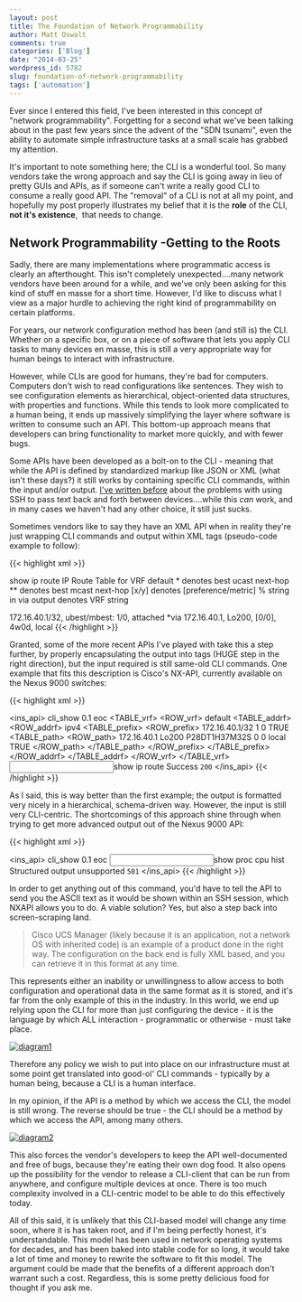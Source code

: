 ```yaml
---
layout: post
title: The Foundation of Network Programmability
author: Matt Oswalt
comments: true
categories: ['Blog']
date: "2014-03-25"
wordpress_id: 5782
slug: foundation-of-network-programmability
tags: ['automation']
---
```



Ever since I entered this field, I've been interested in this concept of "network programmability". Forgetting for a second what we've been talking about in the past few years since the advent of the "SDN tsunami", even the ability to automate simple infrastructure tasks at a small scale has grabbed my attention.

It's important to note something here; the CLI is a wonderful tool. So many vendors take the wrong approach and say the CLI is going away in lieu of pretty GUIs and APIs, as if someone can't write a really good CLI to consume a really good API. The "removal" of a CLI is not at all my point, and hopefully my post properly illustrates my belief that it is the **role** of the CLI, **not it's existence**,  that needs to change.

## Network Programmability -Getting to the Roots

Sadly, there are many implementations where programmatic access is clearly an afterthought. This isn't completely unexpected....many network vendors have been around for a while, and we've only been asking for this kind of stuff en masse for a short time. However, I'd like to discuss what I view as a major hurdle to achieving the right kind of programmability on certain platforms.

For years, our network configuration method has been (and still is) the CLI. Whether on a specific box, or on a piece of software that lets you apply CLI tasks to many devices en masse, this is still a very appropriate way for human beings to interact with infrastructure.

However, while CLIs are good for humans, they're bad for computers. Computers don't wish to read configurations like sentences. They wish to see configuration elements as hierarchical, object-oriented data structures, with properties and functions. While this tends to look more complicated to a human being, it ends up massively simplifying the layer where software is written to consume such an API. This bottom-up approach means that developers can bring functionality to market more quickly, and with fewer bugs.

Some APIs have been developed as a bolt-on to the CLI - meaning that while the API is defined by standardized markup like JSON or XML (what isn't these days?) it still works by containing specific CLI commands, within the input and/or output. [I've written before](https://oswalt.dev/2013/09/the-benefit-of-infrastructure-apis/) about the problems with using SSH to pass text back and forth between devices....while this *can* work, and in many cases we haven't had any other choice, it still just sucks.

Sometimes vendors like to say they have an XML API when in reality they're just wrapping CLI commands and output within XML tags (pseudo-code example to follow):

{{< highlight xml >}}
<?xml version="1.0"?>
<api>
  <cmd>show ip route</cmd>
  <outputs>
    <output>
      <body>IP Route Table for VRF  default 
 *  denotes best ucast next-hop
 **  denotes best mcast next-hop
 [x/y]  denotes [preference/metric]
 % string   in via output denotes VRF  string 

172.16.40.1/32, ubest/mbest: 1/0, attached
    *via 172.16.40.1, Lo200, [0/0], 4w0d, local
      </body>
    </output>
  </outputs>
</api>
{{< /highlight >}}

Granted, some of the more recent APIs I've played with take this a step further, by properly encapsulating the output into tags (HUGE step in the right direction), but the input required is still same-old CLI commands. One example that fits this description is Cisco's NX-API, currently available on the Nexus 9000 switches:

{{< highlight xml >}}    
<?xml version="1.0"?>
<ins_api>
	<type>cli_show</type>
	<version>0.1</version>
	<sid>eoc</sid>
	<outputs>
		<output>
			<body>
				<TABLE_vrf>
					<ROW_vrf>
						<vrf-name-out>default</vrf-name-out>
						<TABLE_addrf>
							<ROW_addrf>
								<addrf>ipv4</addrf>
								<TABLE_prefix>
									<ROW_prefix>
										<ipprefix>172.16.40.1/32</ipprefix>
										<ucast-nhops>1</ucast-nhops>
										<mcast-nhops>0</mcast-nhops>
										<attached>TRUE</attached>
										<TABLE_path>
											<ROW_path>
												<ipnexthop>172.16.40.1</ipnexthop>
												<ifname>Lo200</ifname>
												<uptime>P28DT1H37M32S</uptime>
												<pref>0</pref>
												<metric>0</metric>
												<clientname>local</clientname>
												<ubest>TRUE</ubest>
											</ROW_path>
										</TABLE_path>
									</ROW_prefix>
								</TABLE_prefix>
							</ROW_addrf>
						</TABLE_addrf>
					</ROW_vrf>
				</TABLE_vrf>
			</body>
			<input>show ip route</input>
			<msg>Success</msg>
			<code>200</code>
		</output>
	</outputs>
</ins_api>
{{< /highlight >}}

As I said, this is way better than the first example; the output is formatted very nicely in a hierarchical, schema-driven way. However, the input is still very CLI-centric. The shortcomings of this approach shine through when trying to get more advanced output out of the Nexus 9000 API:

{{< highlight xml >}}    
<?xml version="1.0"?>
<ins_api>
  <type>cli_show</type>
  <version>0.1</version>
  <sid>eoc</sid>
  <outputs>
    <output>
      <input>show proc cpu hist</input>
      <msg>Structured output unsupported</msg>
      <code>501</code>
    </output>
  </outputs>
</ins_api>
{{< /highlight >}}

In order to get anything out of this command, you'd have to tell the API to send you the ASCII text as it would be shown within an SSH session, which NXAPI allows you to do. A viable solution? Yes, but also a step back into screen-scraping land.

> Cisco UCS Manager (likely because it is an application, not a network OS with inherited code) is an example of a product done in the right way. The configuration on the back end is fully XML based, and you can retrieve it in this format at any time.

This represents either an inability or unwillingness to allow access to both configuration and operational data in the same format as it is stored, and it's far from the only example of this in the industry. In this world, we end up relying upon the CLI for more than just configuring the device - it is the language by which ALL interaction - programmatic or otherwise - must take place.

[![diagram1](/assets/2014/03/diagram11-1024x612.png)](/assets/2014/03/diagram11.png)

Therefore any policy we wish to put into place on our infrastructure must at some point get translated into good-ol' CLI commands - typically by a human being, because a CLI is a human interface.

In my opinion, if the API is a method by which we access the CLI, the model is still wrong. The reverse should be true - the CLI should be a method by which we access the API, among many others.

[![diagram2](/assets/2014/03/diagram2.png)](/assets/2014/03/diagram2.png)

This also forces the vendor's developers to keep the API well-documented and free of bugs, because they're eating their own dog food. It also opens up the possibility for the vendor to release a CLI-client that can be run from anywhere, and configure multiple devices at once. There is too much complexity involved in a CLI-centric model to be able to do this effectively today.

All of this said, it is unlikely that this CLI-based model will change any time soon, where it is has taken root, and if I'm being perfectly honest, it's understandable. This model has been used in network operating systems for decades, and has been baked into stable code for so long, it would take a lot of time and money to rewrite the software to fit this model. The argument could be made that the benefits of a different approach don't warrant such a cost. Regardless, this is some pretty delicious food for thought if you ask me.
